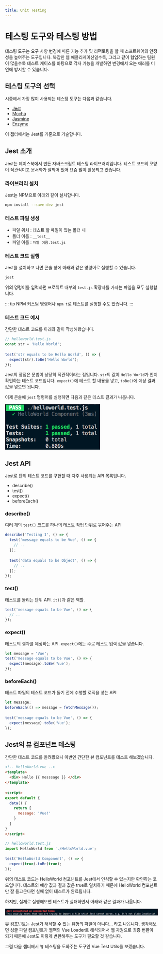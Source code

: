 ```yaml
---
title: Unit Testing
---
```


# 테스팅 도구와 테스팅 방법

테스팅 도구는 요구 사항 변경에 따른 기능 추가 및 리팩토링을 할 때 소프트웨어의 안정성을 높여주는 도구입니다. 복잡한 웹 애플리케이션일수록, 그리고 같이 협업하는 팀원이 많을수록 테스트 케이스를 바탕으로 각자 기능을 개발하면 변경에서 오는 에러를 미연에 방지할 수 있습니다.

## 테스팅 도구의 선택

시중에서 가장 많이 사용되는 테스팅 도구는 다음과 같습니다.

- [Jest](https://jestjs.io/)
- [Mocha](https://mochajs.org/)
- [Jasmine](https://jasmine.github.io/)
- [Enzyme](https://github.com/airbnb/enzyme)

이 챕터에서는 Jest를 기준으로 기술합니다.

## Jest 소개

Jest는 페이스북에서 만든 자바스크립트 테스팅 라이브러리입니다. 테스트 코드의 모양이 직관적이고 문서화가 잘되어 있어 요즘 많이 활용되고 있습니다.

### 라이브러리 설치

Jest는 NPM으로 아래와 같이 설치합니다.

```bash
npm install --save-dev jest
```

### 테스트 파일 생성

- 파일 위치 : 테스트 할 파일이 있는 폴더 내
- 폴더 이름 : `__test__`
- 파일 이름 : `파일 이름.test.js`

### 테스트 코드 실행

Jest를 설치하고 나면 콘솔 창에 아래와 같은 명령어로 실행할 수 있습니다.

```bash
jest
```

위의 명령어를 입력하면 프로젝트 내부의 `test.js` 확장자를 가지는 파일을 모두 실행합니다.

::: tip
NPM 커스텀 명령어나 `npm t`로 테스트를 실행할 수도 있습니다.
:::

### 테스트 코드 예시

간단한 테스트 코드를 아래와 같이 작성해봤습니다.

```js
// helloworld.test.js
const str = 'Hello World';

test('str equals to be Hello World', () => {
  expect(str).toBe('Hello World');
});
```

Jest의 장점은 문법이 상당히 직관적이라는 점입니다. `str`의 값이 `Hello World`가 인지 확인하는 테스트 코드입니다.
`expect()`에 테스트 할 내용을 넣고, `toBe()`에 예상 결과 값을 넣으면 됩니다.

이제 콘솔에 `jest` 명령어를 실행하면 다음과 같은 테스트 결과가 나옵니다.

![Jest로 테스트한 결과](../.vuepress/public/images/test/test-result.png)

## Jest API

Jest로 단위 테스트 코드를 구현할 때 자주 사용되는 API 목록입니다.

- describe()
- test()
- expect()
- beforeEach()

### describe()

여러 개의 `test()` 코드를 하나의 테스트 작업 단위로 묶어주는 API

```js
describe('Testing 1', () => {
  test('message equals to be Vue', () => {
    // ..
  });

  test('data equals to be Object', () => {
    // ..
  });
});
```

### test()

테스트를 돌리는 단위 API. `it()`과 같은 역할.

```js
test('message equals to be Vue', () => {
  // ..
});
```

### expect()

테스트의 결과를 예상하는 API. `expect()`에는 주로 테스트 입력 값을 넣습니다.

```js
let message = 'Vue';
test('message equals to be Vue', () => {
  expect(message).toBe('Vue');
});
```

### beforeEach()

테스트 파일의 테스트 코드가 돌기 전에 수행할 로직을 넣는 API

```js
let message;
beforeEach(() => message = fetchMessage());

test('message equals to be Vue', () => {
  expect(message).toBe('Vue');
});
```

## Jest의 뷰 컴포넌트 테스팅

간단한 테스트 코드를 돌려봤으니 이번엔 간단한 뷰 컴포넌트를 테스트 해보겠습니다.

```html
<!-- HelloWorld.vue -->
<template>
  <div> Hello {{ messsage }} </div>
</template>

<script>
export default {
  data() {
    return {
      message: 'Vue!'
    }
  }
}
</script>
```

```js
// helloworld.test.js
import HelloWorld from './HelloWorld.vue';

test('HelloWorld Component', () => {
  expect(true).toBe(true);
});
```

위의 테스트 코드는 HelloWorld 컴포넌트를 Jest에서 인식할 수 있는지만 확인하는 코드입니다.
테스트의 예상 값과 결과 값은 true로 일치하기 때문에 HelloWorld 컴포넌트만 잘 들고온다면 실패 없이 테스트가 완료됩니다.

하지만, 실제로 실행해보면 테스트가 실패하면서 아래와 같은 결과가 나옵니다.

![Jest의 뷰 컴포넌트 파싱 에러](../.vuepress/public/images/test/jest-parsing-error.png)

뷰 컴포넌트는 Jest가 해석할 수 있는 유형의 파일이 아니다... 라고 나옵니다. 생각해보면 싱글 파일 컴포넌트가 웹팩의 Vue Loader로 해석되어서 웹 자원으로 최종 변환이 되기 때문에
Jest도 이렇게 변환해주는 도구가 필요할 것 같습니다.

그럼 다음 챕터에서 뷰 테스팅을 도와주는 도구인 Vue Test Utils를 보겠습니다.